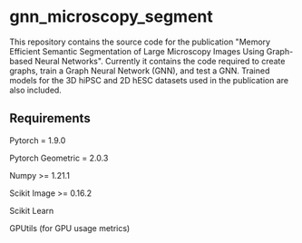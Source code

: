 # gnn_microscopy_segment
This repository contains the source code for the publication "Memory Efficient Semantic Segmentation of Large Microscopy Images Using Graph-based Neural Networks". Currently it contains the code required to create graphs, train a Graph Neural Network (GNN), and test a GNN. Trained models for the 3D hiPSC and 2D hESC datasets used in the publication are also included.

## Requirements
Pytorch = 1.9.0

Pytorch Geometric = 2.0.3

Numpy >= 1.21.1

Scikit Image >= 0.16.2

Scikit Learn

GPUtils (for GPU usage metrics)
